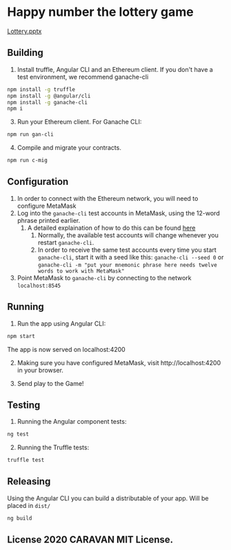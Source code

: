 # Happy number the lottery game

[Lottery.pptx](https://github.com/spreadzp/happy-number/files/4960762/Lottery.pptx)

## Building

1. Install truffle, Angular CLI and an Ethereum client. If you don't have a test environment, we recommend ganache-cli

```bash
npm install -g truffle
npm install -g @angular/cli
npm install -g ganache-cli
npm i


```

3. Run your Ethereum client. For Ganache CLI:

```bash
npm run gan-cli
```

4. Compile and migrate your contracts.

```bash
npm run c-mig
```

## Configuration

1. In order to connect with the Ethereum network, you will need to configure MetaMask
2. Log into the `ganache-cli` test accounts in MetaMask, using the 12-word phrase printed earlier.
   1. A detailed explaination of how to do this can be found [here](https://truffleframework.com/docs/truffle/getting-started/truffle-with-metamask)
      1. Normally, the available test accounts will change whenever you restart `ganache-cli`.
      2. In order to receive the same test accounts every time you start `ganache-cli`, start it with a seed like this: `ganache-cli --seed 0` or `ganache-cli -m "put your mnemonic phrase here needs twelve words to work with MetaMask"`
3. Point MetaMask to `ganache-cli` by connecting to the network `localhost:8545`

## Running

1. Run the app using Angular CLI:

```bash
npm start
```

The app is now served on localhost:4200

2. Making sure you have configured MetaMask, visit http://localhost:4200 in your browser.

3. Send play to the Game!

## Testing

1. Running the Angular component tests:

```bash
ng test
```

2. Running the Truffle tests:

```bash
truffle test
```

## Releasing

Using the Angular CLI you can build a distributable of your app. Will be placed in `dist/`

```bash
ng build
```

## License 2020 CARAVAN MIT License.
